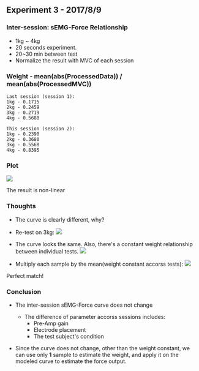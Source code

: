 ## Experiment 3 - 2017/8/9


### Inter-session: sEMG-Force Relationship
* 1kg ~ 4kg
* 20 seconds experiment.
* 20~30 min between test
* Normalize the result with MVC of each session

### Weight - mean(abs(ProcessedData)) / mean(abs(ProcessedMVC))
```
Last session (session 1):
1kg - 0.1715
2kg - 0.2459
3kg - 0.2719
4kg - 0.5688

This session (session 2):
1kg - 0.2390
2kg - 0.3680
3kg - 0.5568
4kg - 0.8395
```


### Plot
![](https://raw.githubusercontent.com/dymnz/sEMG/master/Reports/wang/pics/exp2_2017_8_8/norm_weight_semg.png)

The result is non-linear


### Thoughts
* The curve is clearly different, why?
* Re-test on 3kg:
![](https://raw.githubusercontent.com/dymnz/sEMG/master/Reports/wang/pics/exp2_2017_8_8/norm_weight_semg_retest_3kg.png)

* The curve looks the same. Also, there's a constant weight relationship between individual tests.
![](https://raw.githubusercontent.com/dymnz/sEMG/master/Reports/wang/pics/exp2_2017_8_8/weight_constant.png)

* Multiply each sample by the mean(weight constant accorss tests):
![](https://raw.githubusercontent.com/dymnz/sEMG/master/Reports/wang/pics/exp2_2017_8_8/adjusted_norm_weight_semg_retest_3kg.png)

Perfect match!

### Conclusion
* The inter-session sEMG-Force curve does not change
	* The difference of parameter accorss sessions includes:
		* Pre-Amp gain
		* Electrode placement
		* The test subject's condition
		
* Since the curve does not change, other than the weight constant, we can use only **1** sample to estimate the weight, and apply it on the modeled curve to estimate the force output.
